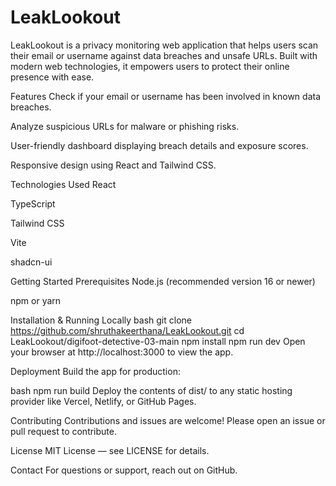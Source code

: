 # LeakLookout
LeakLookout is a privacy monitoring web application that helps users scan their email or username against data breaches and unsafe URLs. Built with modern web technologies, it empowers users to protect their online presence with ease.

Features
Check if your email or username has been involved in known data breaches.

Analyze suspicious URLs for malware or phishing risks.

User-friendly dashboard displaying breach details and exposure scores.

Responsive design using React and Tailwind CSS.

Technologies Used
React

TypeScript

Tailwind CSS

Vite

shadcn-ui

Getting Started
Prerequisites
Node.js (recommended version 16 or newer)

npm or yarn

Installation & Running Locally
bash
git clone https://github.com/shruthakeerthana/LeakLookout.git
cd LeakLookout/digifoot-detective-03-main
npm install
npm run dev
Open your browser at http://localhost:3000 to view the app.

Deployment
Build the app for production:

bash
npm run build
Deploy the contents of dist/ to any static hosting provider like Vercel, Netlify, or GitHub Pages.

Contributing
Contributions and issues are welcome! Please open an issue or pull request to contribute.

License
MIT License — see LICENSE for details.

Contact
For questions or support, reach out on GitHub.


